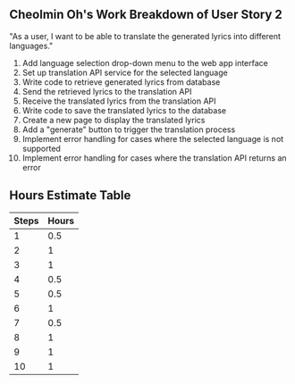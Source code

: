 ## Cheolmin Oh's Work Breakdown of User Story 2
"As a user, I want to be able to translate the generated lyrics into different languages."
1. Add language selection drop-down menu to the web app interface
2. Set up translation API service for the selected language
3. Write code to retrieve generated lyrics from database
4. Send the retrieved lyrics to the translation API
5. Receive the translated lyrics from the translation API
6. Write code to save the translated lyrics to the database
7. Create a new page to display the translated lyrics
8. Add a "generate" button to trigger the translation process
9. Implement error handling for cases where the selected language is not supported
10. Implement error handling for cases where the translation API returns an error

## Hours Estimate Table

| Steps | Hours |
|-------|-------|
| 1 |   0.5   |
| 2 |   1   |
| 3 |   1   |
| 4 |   0.5   |
| 5 |   0.5   |
| 6 |   1   |
| 7 |   0.5   |
| 8 |   1   |
| 9 |   1   |
| 10|   1   |
